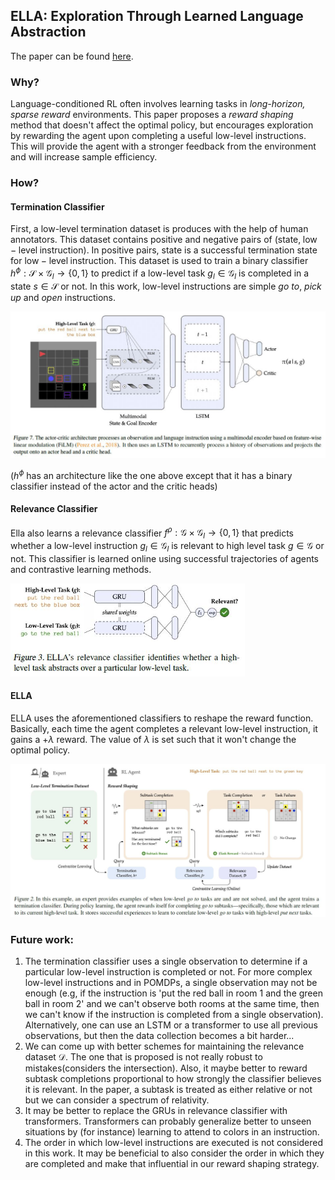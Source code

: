 ## ELLA: Exploration Through Learned Language Abstraction

The paper can be found [here](https://arxiv.org/abs/2103.05825).

### Why?

Language-conditioned RL often involves learning tasks in _long-horizon, sparse reward_ environments. This paper proposes a _reward shaping_ method that doesn't affect the optimal policy, but encourages exploration by rewarding the agent upon completing a useful low-level instructions. This will provide the agent with a stronger feedback from the environment and will increase sample efficiency.

### How?

#### Termination Classifier

First, a low-level termination dataset is produces with the help of human annotators. This dataset contains positive and negative pairs of $(\mathrm{state}, \; \mathrm{low-level \; instruction})$. In positive pairs, $\mathrm{state}$ is a successful termination state for $\mathrm{low-level \; instruction}$. This dataset is used to train a binary classifier $h^\phi : \mathcal{S} \times \mathcal{G}_l \to \{0, 1\}$ to predict if a low-level task $g_l \in \mathcal{G}_l$ is completed in a state $s \in \mathcal{S}$ or not. In this work, low-level instructions are simple _go to_, _pick up_ and _open_ instructions.

<img src="images\ELLA3.jpg" style="zoom:50%;" />

($h^\phi$ has an architecture like the one above except that it has a binary classifier instead of the actor and the critic heads)

#### Relevance Classifier

Ella also learns a relevance classifier $f^\rho: \mathcal{G} \times \mathcal{G}_l \to \{0, 1\}$ that predicts whether a low-level instruction $g_l \in \mathcal{G}_l$ is relevant to high level task $g \in \mathcal{G}$ or not. This classifier is learned online using successful trajectories of agents and contrastive learning methods.

<img src="images\ELLA1.jpg" style="zoom:67%;" />

#### ELLA

ELLA uses the aforementioned classifiers to reshape the reward function. Basically, each time the agent completes a relevant low-level instruction, it gains a $+\lambda$ reward. The value of $\lambda$ is set such that it won't change the optimal policy.

<img src="images\ELLA2.jpg" style="zoom:60%;" />



### Future work:

1. The termination classifier uses a single observation to determine if a particular low-level instruction is completed or not. For more complex low-level instructions and in POMDPs, a single observation may not be enough (e.g, if the instruction is 'put the red ball in room 1 and the green ball in room 2' and we can't observe both rooms at the same time, then we can't know if the instruction is completed from a single observation). Alternatively, one can use an LSTM or a transformer to use all previous observations, but then the data collection becomes a bit harder...
2. We can come up with better schemes for maintaining the relevance dataset $\mathcal{D}$. The one that is proposed is not really robust to mistakes(considers the intersection). Also, it maybe better to reward subtask completions proportional to how strongly the classifier believes it is relevant. In the paper, a subtask is treated as either relative or not but we can consider a spectrum of relativity.
3. It may be better to replace the GRUs in relevance classifier with transformers. Transformers can probably generalize better to unseen situations by (for instance) learning to attend to colors in an instruction.
4. The order in which low-level instructions are executed is not considered in this work. It may be beneficial to also consider the order in which they are completed and make that influential in our reward shaping strategy.